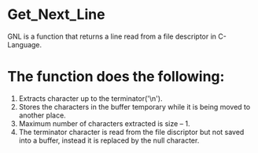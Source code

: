 # Get_Next_Line
GNL is a function that returns a line read from a file descriptor in C-Language.

# The function does the following:
1. Extracts character up to the terminator('\n').
2. Stores the characters in the buffer temporary while it is being moved to another place.
3. Maximum number of characters extracted is size – 1.
4. The terminator character is read from the file discriptor but not saved into a buffer, instead it is replaced by the null character.
